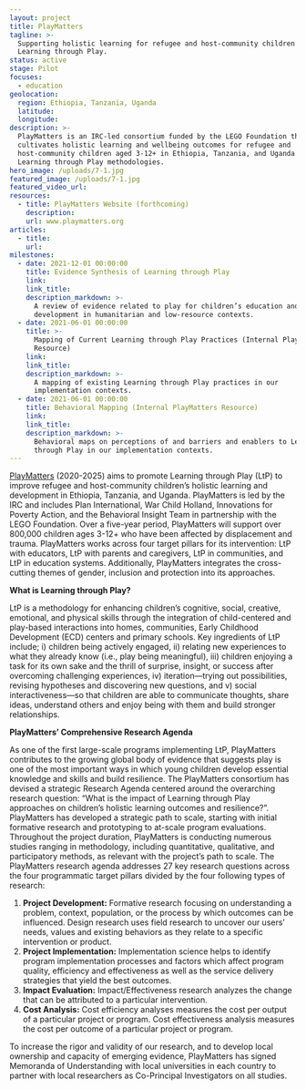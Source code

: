 ```yaml
---
layout: project
title: PlayMatters
tagline: >-
  Supporting holistic learning for refugee and host-community children through
  Learning through Play.
status: active
stage: Pilot
focuses:
  - education
geolocation:
  region: Ethiopia, Tanzania, Uganda
  latitude:
  longitude:
description: >-
  PlayMatters is an IRC-led consortium funded by the LEGO Foundation that
  cultivates holistic learning and wellbeing outcomes for refugee and
  host-community children aged 3-12+ in Ethiopia, Tanzania, and Uganda through
  Learning through Play methodologies. 
hero_image: /uploads/7-1.jpg
featured_image: /uploads/7-1.jpg
featured_video_url:
resources:
  - title: PlayMatters Website (forthcoming)
    description:
    url: www.playmatters.org
articles:
  - title:
    url:
milestones:
  - date: 2021-12-01 00:00:00
    title: Evidence Synthesis of Learning through Play
    link:
    link_title:
    description_markdown: >-
      A review of evidence related to play for children’s education and
      development in humanitarian and low-resource contexts.​​​​
  - date: 2021-06-01 00:00:00
    title: >-
      Mapping of Current Learning through Play Practices (Internal PlayMatters
      Resource)
    link:
    link_title:
    description_markdown: >-
      A mapping of existing Learning through Play practices in our
      implementation contexts.
  - date: 2021-06-01 00:00:00
    title: Behavioral Mapping (Internal PlayMatters Resource)
    link:
    link_title:
    description_markdown: >-
      Behavioral maps on perceptions of and barriers and enablers to Learning
      through Play in our implementation contexts.
---
```


[PlayMatters](https://www.rescue.org/playmatters) (2020-2025) aims to promote Learning through Play (LtP) to improve refugee and host-community children’s holistic learning and development in Ethiopia, Tanzania, and Uganda. PlayMatters is led by the IRC and includes Plan International, War Child Holland, Innovations for Poverty Action, and the Behavioral Insight Team in partnership with the LEGO Foundation. Over a five-year period, PlayMatters will support over 800,000 children ages 3-12+ who have been affected by displacement and trauma. PlayMatters works across four target pillars for its intervention: LtP with educators, LtP with parents and caregivers, LtP in communities, and LtP in education systems. Additionally, PlayMatters integrates the cross-cutting themes of gender, inclusion and protection into its approaches.

**What is Learning through Play?**

LtP is a methodology for enhancing children’s cognitive, social, creative, emotional, and physical skills through the integration of child-centered and play-based interactions into homes, communities, Early Childhood Development (ECD) centers and primary schools. Key ingredients of LtP include; i) children being actively engaged, ii) relating new experiences to what they already know (i.e., play being meaningful), iii) children enjoying a task for its own sake and the thrill of surprise, insight, or success after overcoming challenging experiences, iv) iteration—trying out possibilities, revising hypotheses and discovering new questions, and v) social interactiveness—so that children are able to communicate thoughts, share ideas, understand others and enjoy being with them and build stronger relationships.

**PlayMatters’ Comprehensive Research Agenda**

As one of the first large-scale programs implementing LtP, PlayMatters contributes to the growing global body of evidence that suggests play is one of the most important ways in which young children develop essential knowledge and skills and build resilience. The PlayMatters consortium has devised a strategic Research Agenda centered around the overarching research question: “What is the impact of Learning through Play approaches on children’s holistic learning outcomes and resilience?”. PlayMatters has developed a strategic path to scale, starting with initial formative research and prototyping to at-scale program evaluations. Throughout the project duration, PlayMatters is conducting numerous studies ranging in methodology, including quantitative, qualitative, and participatory methods, as relevant with the project’s path to scale. The PlayMatters research agenda addresses 27 key research questions across the four programmatic target pillars divided by the four following types of research:

1. **Project Development:** Formative research focusing on understanding a problem, context, population, or the process by which outcomes can be influenced. Design research uses field research to uncover our users’ needs, values and existing behaviors as they relate to a specific intervention or product.
2. **Project Implementation:** Implementation science helps to identify program implementation processes and factors which affect program quality, efficiency and effectiveness as well as the service delivery strategies that yield the best outcomes.
3. **Impact Evaluation:** Impact/Effectiveness research analyzes the change that can be attributed to a particular intervention.&nbsp;
4. **Cost Analysis:** Cost efficiency analyses measures the cost per output of a particular project or program. Cost effectiveness analysis measures the cost per outcome of a particular project or program.

To increase the rigor and validity of our research, and to develop local ownership and capacity of emerging evidence, PlayMatters has signed Memoranda of Understanding with local universities in each country to partner with local researchers as Co-Principal Investigators on all studies.&nbsp;
